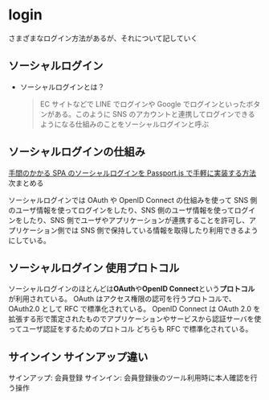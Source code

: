 # login

さまざまなログイン方法があるが、それについて記していく

## ソーシャルログイン

- ソーシャルログインとは？
  > EC サイトなどで LINE でログインや Google でログインといったボタンがある。このように SNS のアカウントと連携してログインできるようになる仕組みのことをソーシャルログインと呼ぶ

## ソーシャルログインの仕組み

[手間のかかる SPA のソーシャルログインを Passport.js で手軽に実装する方法](https://www.webprofessional.jp/spa-social-login-google-facebook/)
次まとめる

ソーシャルログインでは OAuth や OpenID Connect の仕組みを使って SNS 側のユーザ情報を使ってログインをしたり、SNS 側のユーザ情報を使ってログインをしたり、SNS 側でユーザやアプリケーションが連携することを許可し、アプリケーション側では SNS 側で保持している情報を取得したり利用できるようにしている。

## ソーシャルログイン 使用プロトコル

ソーシャルログインのほとんどは**OAuth**や**OpenID Connect**という**プロトコル**が利用されている。
OAuth はアクセス権限の認可を行うプロトコルで、OAuth2.0 として RFC で標準化されている。
OpenID Connect は OAuth 2.0 を拡張する形で策定されたものでアプリケーションやサービスから認証サーバを使ってユーザ認証をするためのプロトコル
どちらも RFC で標準化されている。


## サインイン サインアップ違い

サインアップ: 会員登録
サインイン: 会員登録後のツール利用時に本人確認を行う操作
